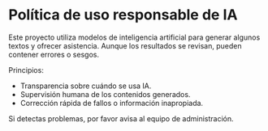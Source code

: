 # Política de uso responsable de IA

Este proyecto utiliza modelos de inteligencia artificial para generar algunos textos y ofrecer asistencia.
Aunque los resultados se revisan, pueden contener errores o sesgos.

Principios:
- Transparencia sobre cuándo se usa IA.
- Supervisión humana de los contenidos generados.
- Corrección rápida de fallos o información inapropiada.

Si detectas problemas, por favor avisa al equipo de administración.
